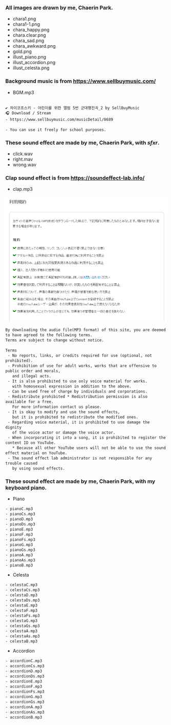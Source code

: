 ### **All images are drawn by me, Chaerin Park.**

 - chara1.png
 - chara1-1.png
 - chara_happy.png
 - chara.clear.png
 - chara_sad.png
 - chara_awkward.png
 - gold.png
 - illust_piano.png
 - illust_accordion.png
 - illust_celesta.png


 ### **Background music is from https://www.sellbuymusic.com/**
  - BGM.mp3
 ```
 
✔ 차이코프스키 - 어린이를 위한 앨범 5번 군대행진곡_2 by SellBuyMusic
🎧 Download / Stream 
- https://www.sellbuymusic.com/musicDetail/8689

- You can use it freely for school purposes.
 ```


### **These sound effect are made by me, Chaerin Park, with _sfxr_.**
 - click.wav
 - right.mav
 - wrong.wav


 ### **Clap sound effect is from https://soundeffect-lab.info/**
  - clap.mp3

![koukaonrabo](media/picture/koukaonrabo.png)

```
By downloading the audio file(MP3 format) of this site, you are deemed to have agreed to the following terms.
Terms are subject to change without notice.

Terms
 - No reports, links, or credits required for use (optional, not prohibited).
 - Prohibition of use for adult works, works that are offensive to public order and morals,
   and illegal acts.
 - It is also prohibited to use only voice material for works.
   with homosexual expression in addition to the above.
 - Can be used free of charge by individuals and corporations.
 - Redistribute prohibited * Redistribution permission is also available for a free.
   For more information contact us please.
 - It is okay to modify and use the sound effects,
   but it is prohibited to redistribute the modified ones.
 - Regarding voice material, it is prohibited to use damage the dignity
   of the voice actor or damage the voice actor.
 - When incorporating it into a song, it is prohibited to register the content ID on YouTube.
   * Because all other YouTube users will not be able to use the sound effect material on YouTube.
 - The sound effect lab administrator is not responsible for any trouble caused
   by using sound effects.
```

 
### **These sound effect are made by me, Chaerin Park, with my keyboard piano.**
 - Piano
 ```
 - pianoC.mp3
 - pianoCs.mp3
 - pianoD.mp3
 - pianoDs.mp3
 - pianoE.mp3
 - pianoF.mp3
 - pianoFs.mp3
 - pianoG.mp3
 - pianoGs.mp3
 - pianoA.mp3
 - pianoAs.mp3
 - pianoB.mp3
 ```

 - Celesta
  ```
 - celestaC.mp3
 - celestaCs.mp3
 - celestaD.mp3
 - celestaDs.mp3
 - celestaE.mp3
 - celestaF.mp3
 - celestaFs.mp3
 - celestaG.mp3
 - celestaGs.mp3
 - celestaA.mp3
 - celestaAs.mp3
 - celestaB.mp3
 ```

 - Accordion
  ```
 - accordionC.mp3
 - accordionCs.mp3
 - accordionD.mp3
 - accordionDs.mp3
 - accordionE.mp3
 - accordionF.mp3
 - accordionFs.mp3
 - accordionG.mp3
 - accordionGs.mp3
 - accordionA.mp3
 - accordionAs.mp3
 - accordionB.mp3
 ```
